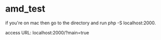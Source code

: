 # amd_test

if you're on mac then go to the directory and run php -S localhost:2000.

access URL: localhost:2000/?main=true
